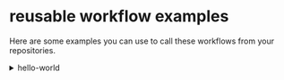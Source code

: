 # reusable workflow examples

Here are some examples you can use to call these workflows from your repositories.

<details>
  <summary>hello-world</summary>
  Simple reusable workflow that says hello world in the actions tab logs.

  ## calling reusable workflow hello-world example

  ```yaml
  name: hello-world-test

  on:
    workflow_dispatch: # Manually triggered by user in GitHub repo on the Actions tab

  jobs:
    hello-world-test:
      name: call hello-world reusable workflow that is in another repo
      # https://github.blog/2022-02-10-using-reusable-workflows-github-actions/
      # uses: USER_OR_ORG_NAME/REPO_NAME/.github/workflows/REUSABLE_WORKFLOW_FILE.yml@TAG_OR_BRANCH
      uses: JasonCubic/reusable-workflow-pipeline/.github/workflows/rw-hello-world.yml@main
      with:
        runs-on: '["ubuntu-latest"]'
        who-to-greet: Developers
  ```

</details>
